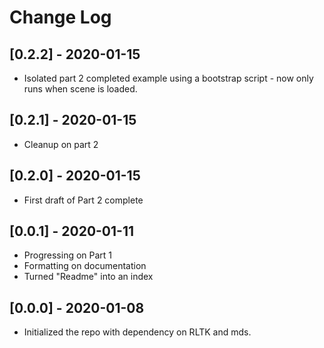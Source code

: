 # Change Log

## [0.2.2] - 2020-01-15
* Isolated part 2 completed example using a bootstrap script - now only runs when scene is loaded.

## [0.2.1] - 2020-01-15
* Cleanup on part 2

## [0.2.0] - 2020-01-15
* First draft of Part 2 complete

## [0.0.1] - 2020-01-11
* Progressing on Part 1
* Formatting on documentation
* Turned "Readme" into an index

## [0.0.0] - 2020-01-08
* Initialized the repo with dependency on RLTK and mds.